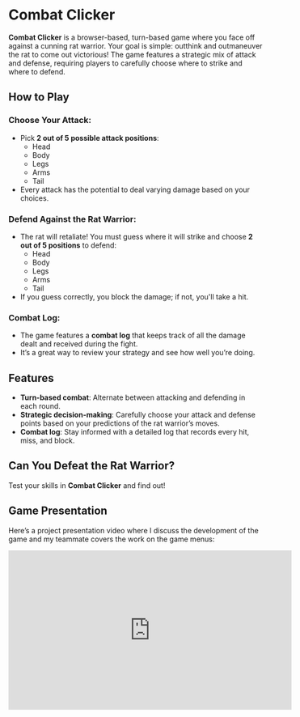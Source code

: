 # Combat Clicker

**Combat Clicker** is a browser-based, turn-based game where you face off against a cunning rat warrior. Your goal is simple: outthink and outmaneuver the rat to come out victorious! The game features a strategic mix of attack and defense, requiring players to carefully choose where to strike and where to defend.

## How to Play

### Choose Your Attack:
- Pick **2 out of 5 possible attack positions**:
  - Head
  - Body
  - Legs
  - Arms
  - Tail
- Every attack has the potential to deal varying damage based on your choices.

### Defend Against the Rat Warrior:
- The rat will retaliate! You must guess where it will strike and choose **2 out of 5 positions** to defend:
  - Head
  - Body
  - Legs
  - Arms
  - Tail
- If you guess correctly, you block the damage; if not, you'll take a hit.

### Combat Log:
- The game features a **combat log** that keeps track of all the damage dealt and received during the fight.
- It’s a great way to review your strategy and see how well you’re doing.

## Features

- **Turn-based combat**: Alternate between attacking and defending in each round.
- **Strategic decision-making**: Carefully choose your attack and defense points based on your predictions of the rat warrior’s moves.
- **Combat log**: Stay informed with a detailed log that records every hit, miss, and block.

## Can You Defeat the Rat Warrior?
Test your skills in **Combat Clicker** and find out!

## Game Presentation

Here’s a project presentation video where I discuss the development of the game and my teammate covers the work on the game menus:

<iframe width="560" height="315" src="https://www.youtube.com/embed/Mptg1MEHPik?si=Go7BpwS23VTs78SS" title="YouTube video player" frameborder="0" allow="accelerometer; autoplay; clipboard-write; encrypted-media; gyroscope; picture-in-picture; web-share" referrerpolicy="strict-origin-when-cross-origin" allowfullscreen></iframe>
